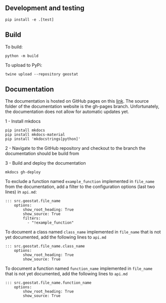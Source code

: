 ## Development and testing

```
pip install -e .[test]
```

## Build

To build:
```
python -m build
```
To upload to PyPi:
```
twine upload --repository geostat
```

## Documentation

The documentation is hosted on GitHub pages on this [link](https://hypergradient.github.io/geostat/).
The source folder of the documentation website is the gh-pages branch. Unfortunately, the documentation does not allow for automatic updates yet.

1 - Install mkdocs
```
pip install mkdocs
pip install mkdocs-material
pip install 'mkdocstrings[python]'
```

2 - Navigate to the GitHub repository and checkout to the branch the documentation should be build from

3 - Build and deploy the documentation
```
mkdocs gh-deploy
```

To exclude a function named `example_function` implemented in `file_name` from the documentation, add a filter to the configuration options (last two lines) in `api.md`:
```
::: src.geostat.file_name
    options:
        show_root_heading: True
        show_source: True
        filters:
          - "!example_function"
```

To document a class named `class_name` implemented in `file_name` that is not yet documented, add the following lines to `api.md`
```
::: src.geostat.file_name.class_name
    options:
        show_root_heading: True
        show_source: True
```

To document a function named `function_name` implemented in `file_name` that is not yet documented, add the following lines to `api.md`
```
::: src.geostat.file_name.function_name
    options:
        show_root_heading: True
        show_source: True
```
